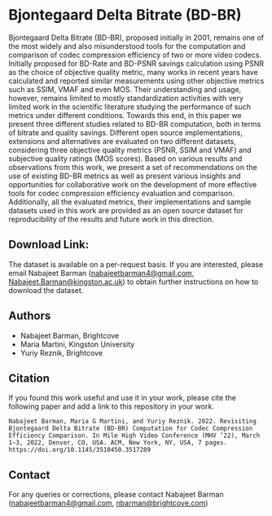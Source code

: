 # Bjontegaard Delta Bitrate (BD-BR)

Bjontegaard Delta Bitrate (BD-BR), proposed initially in 2001, remains one of the most widely and also misunderstood tools for the computation and comparison of codec compression efficiency of two or more video codecs. Initially proposed for BD-Rate and BD-PSNR savings calculation using PSNR as the choice of objective quality metric, many works in recent years have calculated and reported similar measurements using other objective metrics such as SSIM, VMAF and even MOS. Their understanding and usage, however, remains limited to mostly standardization activities with very limited work in the scientific literature studying the performance of such metrics under different conditions. Towards this end, in this paper we present three different studies related to BD-BR computation, both in terms of bitrate and quality savings. Different open source implementations, extensions and alternatives are evaluated on two different datasets, considering three objective quality metrics (PSNR, SSIM and VMAF) and subjective quality ratings (MOS scores). Based on various results and observations from this work, we present a set of recommendations on the use of existing BD-BR metrics as well as present various insights and opportunities for collaborative work on the development of more effective tools for codec compression efficiency evaluation and comparison. Additionally, all the evaluated metrics, their implementations and sample datasets used in this work are provided as an open source dataset for reproducibility of the results and future work in this direction.

## Download Link:

The dataset is available on a per-request basis. 
If you are interested, please email Nabajeet Barman (nabajeetbarman4@gmail.com, Nabajeet.Barman@kingston.ac.uk) to obtain further instructions on how to download the dataset.

## Authors

- Nabajeet Barman, Brightcove
- Maria Martini, Kingston University
- Yuriy Reznik, Brightcove


## Citation

If you found this work useful and use it in your work, please cite the following paper and add a link to this repository in your work.

``` Nabajeet Barman, Maria G Martini, and Yuriy Reznik. 2022. Revisiting Bjontegaard Delta Bitrate (BD-BR) Computation for Codec Compression Efficiency Comparison. In Mile High Video Conference (MHV ’22), March 1–3, 2022, Denver, CO, USA. ACM, New York, NY, USA, 7 pages. https://doi.org/10.1145/3510450.3517289 ```

## Contact

For any queries or corrections, please contact Nabajeet Barman (nabajeetbarman4@gmail.com, nbarman@brightcove.com)
